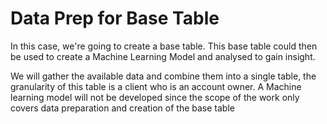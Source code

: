 # Data Prep for Base Table

In this case, we're going to create a base table. This base table could then be used to create a Machine Learning Model and analysed to gain insight.

We will gather the available data and combine them into a single table, the granularity of this table is a client who is an account owner. A Machine learning model will not be developed since the scope of the work only covers data preparation and creation of the base table
